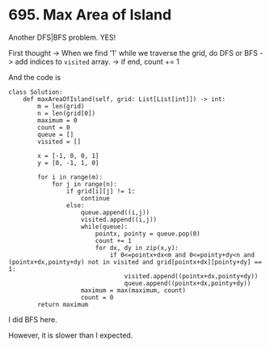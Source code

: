 # 695. Max Area of Island

Another DFS|BFS problem. YES!

First thought -> When we find '1' while we traverse the grid, do DFS or BFS -> add indices to `visited` array. -> if end, count += 1

And the code is

```
class Solution:
    def maxAreaOfIsland(self, grid: List[List[int]]) -> int:
        m = len(grid)
        n = len(grid[0])
        maximum = 0
        count = 0
        queue = []
        visited = []

        x = [-1, 0, 0, 1]
        y = [0, -1, 1, 0]

        for i in range(m):
            for j in range(n):
                if grid[i][j] != 1:
                    continue
                else:
                    queue.append((i,j))
                    visited.append((i,j))
                    while(queue):
                        pointx, pointy = queue.pop(0)
                        count += 1
                        for dx, dy in zip(x,y):
                            if 0<=pointx+dx<m and 0<=pointy+dy<n and (pointx+dx,pointy+dy) not in visited and grid[pointx+dx][pointy+dy] == 1:
                                visited.append((pointx+dx,pointy+dy))
                                queue.append((pointx+dx,pointy+dy))
                    maximum = max(maximum, count)
                    count = 0
        return maximum
```
I did BFS here.

However, it is slower than I expected.

